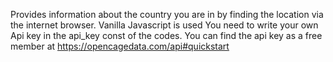 Provides information about the country you are in by finding the location via the internet browser.
Vanilla Javascript is used
You need to write your own Api key in the api_key const of the codes.
You can find the api key as a free member at https://opencagedata.com/api#quickstart
